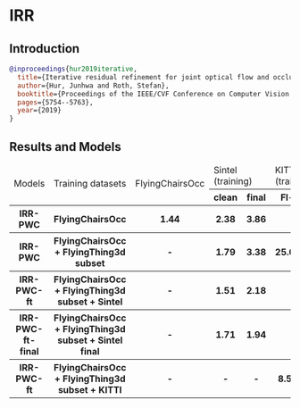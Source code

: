 # IRR

## Introduction

<!-- [ALGORITHM] -->

```bibtex
@inproceedings{hur2019iterative,
  title={Iterative residual refinement for joint optical flow and occlusion estimation},
  author={Hur, Junhwa and Roth, Stefan},
  booktitle={Proceedings of the IEEE/CVF Conference on Computer Vision and Pattern Recognition},
  pages={5754--5763},
  year={2019}
}
```

## Results and Models

<table>
    <thead>
        <tr>
            <td rowspan=2>Models</td>
            <td rowspan=2>Training datasets</td>
            <td rowspan=2>FlyingChairsOcc</td>
            <td colspan=2>Sintel (training)</td>
            <td colspan=2>KITTI2015 (training)</td>
            <td rowspan=2>Log</td>
            <td rowspan=2>Config</td>
            <td rowspan=2>Download</td>
        </tr>
        <tr>
            <th>clean</th>
            <th>final</th>
            <th>Fl-all</th>
            <th>EPE</th>
        </tr>
    </thead>
    <tbody>
        <tr>
            <th>IRR-PWC</th>
            <th>FlyingChairsOcc</th>
            <th>1.44</th>
            <th>2.38</th>
            <th>3.86</th>
            <th>-</th>
            <th>-</th>
            <th><a href='https://download.openmmlab.com/mmflow/irr/irrpwc_8x1_sshort_flyingchairsocc_384x448.log.json'>log</a></th>
            <th><a href='https://download.openmmlab.com/mmflow/irr/irrpwc_8x1_sshort_flyingchairsocc_384x448.py'>Config</a></th>
            <th><a href='https://download.openmmlab.com/mmflow/irr/irrpwc_8x1_sshort_flyingchairsocc_384x448.pth'>Model</a></th>
        </tr>
        <tr>
            <th>IRR-PWC</th>
            <th>FlyingChairsOcc + FlyingThing3d subset</th>
            <th>-</th>
            <th>1.79</th>
            <th>3.38</th>
            <th>25.06%</th>
            <th>8.32</th>
            <th><a href='https://download.openmmlab.com/mmflow/irr/irrpwc_8x1_sfine_half_flyingthings3d_subset_384x768.log.json'>log</a></th>
            <th><a href='https://download.openmmlab.com/mmflow/irr/irrpwc_8x1_sfine_half_flyingthings3d_subset_384x768.py'>Config</a></th>
            <th><a href='https://download.openmmlab.com/mmflow/irr/irrpwc_8x1_sfine_half_flyingthings3d_subset_384x768.pth'>Model</a></th>
        </tr>
        <tr>
            <th>IRR-PWC-ft</th>
            <th>FlyingChairsOcc + FlyingThing3d subset + Sintel</th>
            <th>-</th>
            <th>1.51</th>
            <th>2.18</th>
            <th>-</th>
            <th>-</th>
            <th><a href='https://download.openmmlab.com/mmflow/irr/irrpwc_ft_4x1_300k_sintel_384x768.log.json'>log</a></th>
            <th><a href='https://download.openmmlab.com/mmflow/irr/irrpwc_ft_4x1_300k_sintel_384x768.py'>Config</a></th>
            <th><a href='https://download.openmmlab.com/mmflow/irr/irrpwc_ft_4x1_300k_sintel_384x768.pth'>Model</a></th>
        </tr>
        <tr>
            <th>IRR-PWC-ft-final</th>
            <th>FlyingChairsOcc + FlyingThing3d subset + Sintel final</th>
            <th>-</th>
            <th>1.71</th>
            <th>1.94</th>
            <th>-</th>
            <th>-</th>
            <th><a href='https://download.openmmlab.com/mmflow/irr/irrpwc_ft_4x1_300k_sintel_final_384x768.log.json'>log</a></th>
            <th><a href='https://download.openmmlab.com/mmflow/irr/irrpwc_ft_4x1_300k_sintel_final_384x768.py'>Config</a></th>
            <th><a href='https://download.openmmlab.com/mmflow/irr/irrpwc_ft_4x1_300k_sintel_final_384x768.pth'>Model</a></th>
        </tr>
        <tr>
            <th>IRR-PWC-ft</th>
            <th>FlyingChairsOcc + FlyingThing3d subset + KITTI</th>
            <th>-</th>
            <th>-</th>
            <th>-</th>
            <th>8.51%</th>
            <th>2.19</th>
            <th><a href='https://download.openmmlab.com/mmflow/irr/irrpwc_ft_4x1_300k_kitti_320x896.log.json'>log</a></th>
            <th><a href='https://download.openmmlab.com/mmflow/irr/irrpwc_ft_4x1_300k_kitti_320x896.py'>Config</a></th>
            <th><a href='https://download.openmmlab.com/mmflow/irr/irrpwc_ft_4x1_300k_kitti_320x896.pth'>Model</a></th>
        </tr>
    </tbody>
</table>
